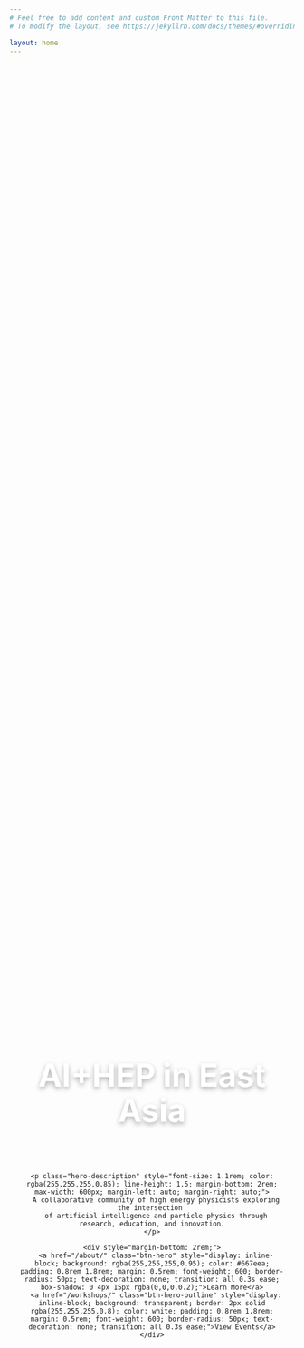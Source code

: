 ```yaml
---
# Feel free to add content and custom Front Matter to this file.
# To modify the layout, see https://jekyllrb.com/docs/themes/#overriding-theme-defaults

layout: home
---
```


<div class="hero-section-fullscreen" style="height: 100vh; display: flex; align-items: center; justify-content: center; background: linear-gradient(135deg, rgba(26, 26, 26, 0.8), rgba(52, 58, 64, 0.8)), url('{{ '/images/hero_simple.png' | relative_url }}') center/cover no-repeat; position: relative; box-sizing: border-box; margin-top: -60px; padding-top: 60px;">
  <div class="wrapper" style="text-align: center; max-width: 800px; padding: 1rem;">
    <div style="margin-bottom: 2rem;">
      <!-- <img src="{{ '/images/logo_simple.png' | relative_url }}" alt="AI+HEP East Asia Logo" style="width: 100px; height: 100px; margin-bottom: 1.5rem; border-radius: 12px; box-shadow: 0 8px 24px rgba(0,0,0,0.3);"> -->
      <h1 class="hero-title" style="font-size: 3.5rem; font-weight: 700; color: white; margin-bottom: 1rem; text-shadow: 0 4px 8px rgba(0,0,0,0.3); line-height: 1.1;">AI+HEP in East Asia</h1>
      <p class="hero-subtitle" style="font-size: 1.3rem; color: rgba(255,255,255,0.9); margin-bottom: 1.5rem; font-weight: 300;">{{ site.tagline }}</p>
    </div>
    
    <p class="hero-description" style="font-size: 1.1rem; color: rgba(255,255,255,0.85); line-height: 1.5; margin-bottom: 2rem; max-width: 600px; margin-left: auto; margin-right: auto;">
      A collaborative community of high energy physicists exploring the intersection 
      of artificial intelligence and particle physics through research, education, and innovation.
    </p>
    
    <div style="margin-bottom: 2rem;">
      <a href="/about/" class="btn-hero" style="display: inline-block; background: rgba(255,255,255,0.95); color: #667eea; padding: 0.8rem 1.8rem; margin: 0.5rem; font-weight: 600; border-radius: 50px; text-decoration: none; transition: all 0.3s ease; box-shadow: 0 4px 15px rgba(0,0,0,0.2);">Learn More</a>
      <a href="/workshops/" class="btn-hero-outline" style="display: inline-block; background: transparent; border: 2px solid rgba(255,255,255,0.8); color: white; padding: 0.8rem 1.8rem; margin: 0.5rem; font-weight: 600; border-radius: 50px; text-decoration: none; transition: all 0.3s ease;">View Events</a>
    </div>
  </div>
  
  <!-- <div style="position: absolute; bottom: 1.5rem; left: 50%; transform: translateX(-50%); color: rgba(255,255,255,0.7); text-align: center;">
    <div style="font-size: 0.9rem; margin-bottom: 0.5rem;">Scroll to explore</div>
    <div style="font-size: 1.2rem;">↓</div>
  </div> -->
</div>

<div class="wrapper">
  <div class="content-section" style="margin-top: 4rem;">
    <div class="card-grid">
      <!-- <div class="card">
        <h3 class="card-title">🎯 Our Mission</h3>
        <p>We develop novel AI methods tailored for high energy physics and use our understanding of complex systems to advance next-generation AI technologies.</p>
      </div> -->

      <div class="card">
        <h3 class="card-title">🔬 Research & Education</h3>
        <p>Comprehensive programs covering particle theory, experimental physics, astrophysics, cosmology, and AI/ML methodologies for physics applications.</p>
      </div>

      <div class="card">
        <h3 class="card-title">🤝 Community Activities</h3>
        <p>Annual workshops, monthly seminars, journal clubs, and collaborative projects bringing together researchers across East Asia.</p>
      </div>
    </div>
  </div>

  <div class="news-section">
    <h2 class="news-title">📢 Latest News</h2>
    <p><strong>June 2025:</strong> Welcome to our new community website! Stay tuned for upcoming workshops and seminars.</p>
  </div>

  <div style="text-align: center; margin: 3rem 0;">
    <a href="/organizers/" class="btn">Meet Our Team</a>
    <a href="/seminars/" class="btn btn-outline">Upcoming Events</a>
  </div>
</div>
